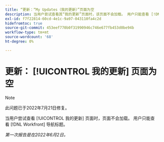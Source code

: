 ```yaml
---
title: “更新：“My Updates（我的更新）”页面为空
description: 当用户尝试查看其“我的更新”页面时，该页面不会加载。 用户只能查看 [!DNL Workfront] 导航标题。
exl-id: f7f22814-60cd-4e1c-9a97-043110fa4c2d
hidefromtoc: true
source-git-commit: 453eef770b0f31990946c746e677fb453d0be94b
workflow-type: tm+mt
source-wordcount: '68'
ht-degree: 0%

---
```


# 更新： [!UICONTROL 我的更新] 页面为空

>[!NOTE]
>
>此问题已于2022年7月21日修复。

当用户尝试查看 [!UICONTROL 我的更新] 页面时，页面不会加载。 用户只能查看 [!DNL Workfront] 导航标题。

_第一次报告是在2022年6月2日。_
